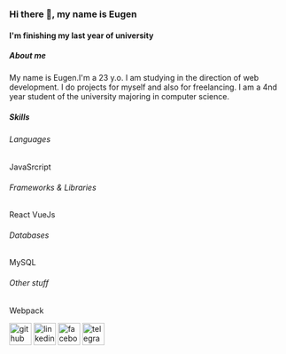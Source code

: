 ### Hi there 👋, my name is Eugen
#### I'm finishing my last year of university
##### About me
My name is Eugen.I'm a 23 y.o.
I am studying in the direction of web development. I do projects for myself and also for freelancing. I am a 4nd year student of the university majoring in computer science.

##### Skills

###### Languages
JavaSrcript

###### Frameworks & Libraries
React VueJs

###### Databases
MySQL

###### Other stuff
Webpack


[<img src='https://cdn.jsdelivr.net/npm/simple-icons@3.0.1/icons/github.svg' alt='github' height='40'>](https://github.com/eugenyush)  [<img src='https://cdn.jsdelivr.net/npm/simple-icons@3.0.1/icons/linkedin.svg' alt='linkedin' height='40'>](https://www.linkedin.com/in/eugen-y-a41076126//)  [<img src='https://cdn.jsdelivr.net/npm/simple-icons@3.0.1/icons/facebook.svg' alt='facebook' height='40'>](https://www.facebook.com/zhenya.yushkevich/)  [<img src='https://cdn.jsdelivr.net/npm/simple-icons@3.0.1/icons/telegram.svg' alt='telegram' height='40'>](https://t.me/eugenyush)  
